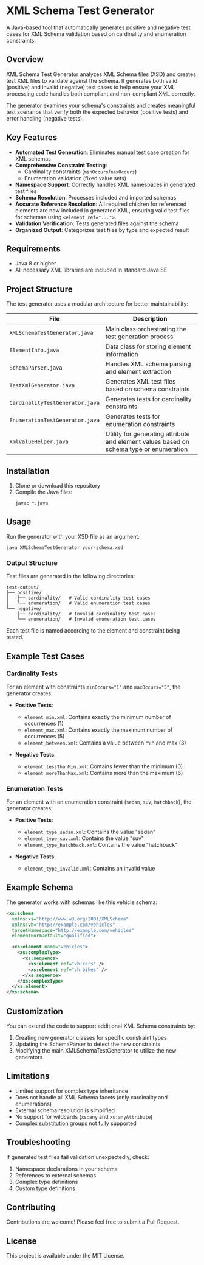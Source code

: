 # XML Schema Test Generator

A Java-based tool that automatically generates positive and negative test cases for XML Schema validation based on cardinality and enumeration constraints.

## Overview

XML Schema Test Generator analyzes XML Schema files (XSD) and creates test XML files to validate against the schema. It generates both valid (positive) and invalid (negative) test cases to help ensure your XML processing code handles both compliant and non-compliant XML correctly.

The generator examines your schema's constraints and creates meaningful test scenarios that verify both the expected behavior (positive tests) and error handling (negative tests).

## Key Features

- **Automated Test Generation**: Eliminates manual test case creation for XML schemas
- **Comprehensive Constraint Testing**:
  - Cardinality constraints (`minOccurs`/`maxOccurs`)
  - Enumeration validation (fixed value sets)
- **Namespace Support**: Correctly handles XML namespaces in generated test files
- **Schema Resolution**: Processes included and imported schemas
- **Accurate Reference Resolution**: All required children for referenced elements are now included in generated XML, ensuring valid test files for schemas using `<element ref="...">`.
- **Validation Verification**: Tests generated files against the schema
- **Organized Output**: Categorizes test files by type and expected result

## Requirements

- Java 8 or higher
- All necessary XML libraries are included in standard Java SE

## Project Structure

The test generator uses a modular architecture for better maintainability:

| File | Description |
|------|-------------|
| `XMLSchemaTestGenerator.java` | Main class orchestrating the test generation process |
| `ElementInfo.java` | Data class for storing element information |
| `SchemaParser.java` | Handles XML schema parsing and element extraction |
| `TestXmlGenerator.java` | Generates XML test files based on schema constraints |
| `CardinalityTestGenerator.java` | Generates tests for cardinality constraints |
| `EnumerationTestGenerator.java` | Generates tests for enumeration constraints |
| `XmlValueHelper.java` | Utility for generating attribute and element values based on schema type or enumeration |

## Installation

1. Clone or download this repository
2. Compile the Java files:
   ```
   javac *.java
   ```

## Usage

Run the generator with your XSD file as an argument:

```
java XMLSchemaTestGenerator your-schema.xsd
```

### Output Structure

Test files are generated in the following directories:

```
test-output/
├── positive/
│   ├── cardinality/   # Valid cardinality test cases
│   └── enumeration/   # Valid enumeration test cases
└── negative/
    ├── cardinality/   # Invalid cardinality test cases
    └── enumeration/   # Invalid enumeration test cases
```

Each test file is named according to the element and constraint being tested.

## Example Test Cases

### Cardinality Tests

For an element with constraints `minOccurs="1"` and `maxOccurs="5"`, the generator creates:

- **Positive Tests**:
  - `element_min.xml`: Contains exactly the minimum number of occurrences (1)
  - `element_max.xml`: Contains exactly the maximum number of occurrences (5)
  - `element_between.xml`: Contains a value between min and max (3)
  
- **Negative Tests**:
  - `element_lessThanMin.xml`: Contains fewer than the minimum (0)
  - `element_moreThanMax.xml`: Contains more than the maximum (6)

### Enumeration Tests

For an element with an enumeration constraint (`sedan`, `suv`, `hatchback`), the generator creates:

- **Positive Tests**:
  - `element_type_sedan.xml`: Contains the value "sedan"
  - `element_type_suv.xml`: Contains the value "suv"
  - `element_type_hatchback.xml`: Contains the value "hatchback"
  
- **Negative Tests**:
  - `element_type_invalid.xml`: Contains an invalid value

## Example Schema

The generator works with schemas like this vehicle schema:

```xml
<xs:schema
  xmlns:xs="http://www.w3.org/2001/XMLSchema"
  xmlns:vh="http://example.com/vehicles"
  targetNamespace="http://example.com/vehicles"
  elementFormDefault="qualified">

  <xs:element name="vehicles">
    <xs:complexType>
      <xs:sequence>
        <xs:element ref="vh:cars" />
        <xs:element ref="vh:bikes" />
      </xs:sequence>
    </xs:complexType>
  </xs:element>
</xs:schema>
```

## Customization

You can extend the code to support additional XML Schema constraints by:

1. Creating new generator classes for specific constraint types
2. Updating the SchemaParser to detect the new constraints
3. Modifying the main XMLSchemaTestGenerator to utilize the new generators

## Limitations

- Limited support for complex type inheritance
- Does not handle all XML Schema facets (only cardinality and enumerations)
- External schema resolution is simplified
- No support for wildcards (`xs:any` and `xs:anyAttribute`)
- Complex substitution groups not fully supported

## Troubleshooting

If generated test files fail validation unexpectedly, check:

1. Namespace declarations in your schema
2. References to external schemas
3. Complex type definitions
4. Custom type definitions

## Contributing

Contributions are welcome! Please feel free to submit a Pull Request.

## License

This project is available under the MIT License.